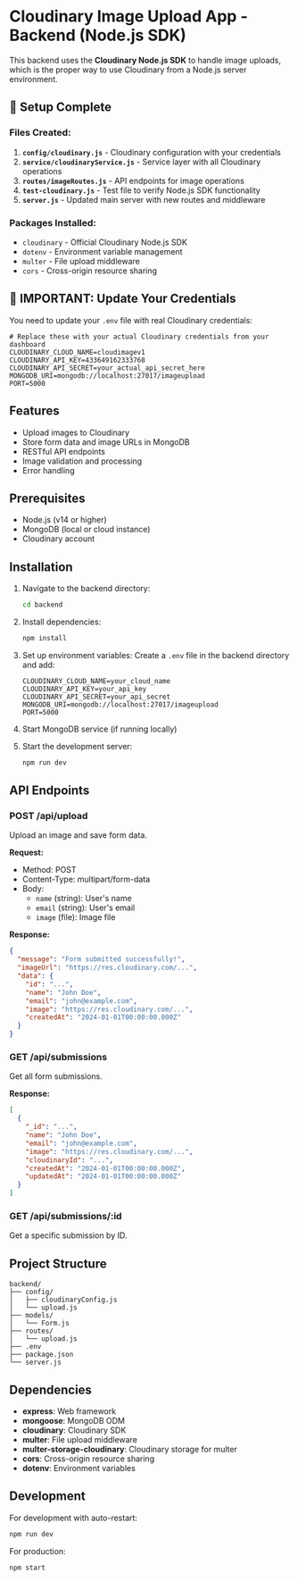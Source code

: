 # Cloudinary Image Upload App - Backend (Node.js SDK)

This backend uses the **Cloudinary Node.js SDK** to handle image uploads, which is the proper way to use Cloudinary from a Node.js server environment.

## 🚀 Setup Complete

### Files Created:

1. **`config/cloudinary.js`** - Cloudinary configuration with your credentials
2. **`service/cloudinaryService.js`** - Service layer with all Cloudinary operations
3. **`routes/imageRoutes.js`** - API endpoints for image operations
4. **`test-cloudinary.js`** - Test file to verify Node.js SDK functionality
5. **`server.js`** - Updated main server with new routes and middleware

### Packages Installed:

- `cloudinary` - Official Cloudinary Node.js SDK
- `dotenv` - Environment variable management
- `multer` - File upload middleware
- `cors` - Cross-origin resource sharing

## 🔧 IMPORTANT: Update Your Credentials

You need to update your `.env` file with real Cloudinary credentials:

```env
# Replace these with your actual Cloudinary credentials from your dashboard
CLOUDINARY_CLOUD_NAME=cloudimagev1
CLOUDINARY_API_KEY=433649162333768
CLOUDINARY_API_SECRET=your_actual_api_secret_here
MONGODB_URI=mongodb://localhost:27017/imageupload
PORT=5000
```

## Features

- Upload images to Cloudinary
- Store form data and image URLs in MongoDB
- RESTful API endpoints
- Image validation and processing
- Error handling

## Prerequisites

- Node.js (v14 or higher)
- MongoDB (local or cloud instance)
- Cloudinary account

## Installation

1. Navigate to the backend directory:

   ```bash
   cd backend
   ```

2. Install dependencies:

   ```bash
   npm install
   ```

3. Set up environment variables:
   Create a `.env` file in the backend directory and add:

   ```
   CLOUDINARY_CLOUD_NAME=your_cloud_name
   CLOUDINARY_API_KEY=your_api_key
   CLOUDINARY_API_SECRET=your_api_secret
   MONGODB_URI=mongodb://localhost:27017/imageupload
   PORT=5000
   ```

4. Start MongoDB service (if running locally)

5. Start the development server:
   ```bash
   npm run dev
   ```

## API Endpoints

### POST /api/upload

Upload an image and save form data.

**Request:**

- Method: POST
- Content-Type: multipart/form-data
- Body:
  - `name` (string): User's name
  - `email` (string): User's email
  - `image` (file): Image file

**Response:**

```json
{
  "message": "Form submitted successfully!",
  "imageUrl": "https://res.cloudinary.com/...",
  "data": {
    "id": "...",
    "name": "John Doe",
    "email": "john@example.com",
    "image": "https://res.cloudinary.com/...",
    "createdAt": "2024-01-01T00:00:00.000Z"
  }
}
```

### GET /api/submissions

Get all form submissions.

**Response:**

```json
[
  {
    "_id": "...",
    "name": "John Doe",
    "email": "john@example.com",
    "image": "https://res.cloudinary.com/...",
    "cloudinaryId": "...",
    "createdAt": "2024-01-01T00:00:00.000Z",
    "updatedAt": "2024-01-01T00:00:00.000Z"
  }
]
```

### GET /api/submissions/:id

Get a specific submission by ID.

## Project Structure

```
backend/
├── config/
│   ├── cloudinaryConfig.js
│   └── upload.js
├── models/
│   └── Form.js
├── routes/
│   └── upload.js
├── .env
├── package.json
└── server.js
```

## Dependencies

- **express**: Web framework
- **mongoose**: MongoDB ODM
- **cloudinary**: Cloudinary SDK
- **multer**: File upload middleware
- **multer-storage-cloudinary**: Cloudinary storage for multer
- **cors**: Cross-origin resource sharing
- **dotenv**: Environment variables

## Development

For development with auto-restart:

```bash
npm run dev
```

For production:

```bash
npm start
```
